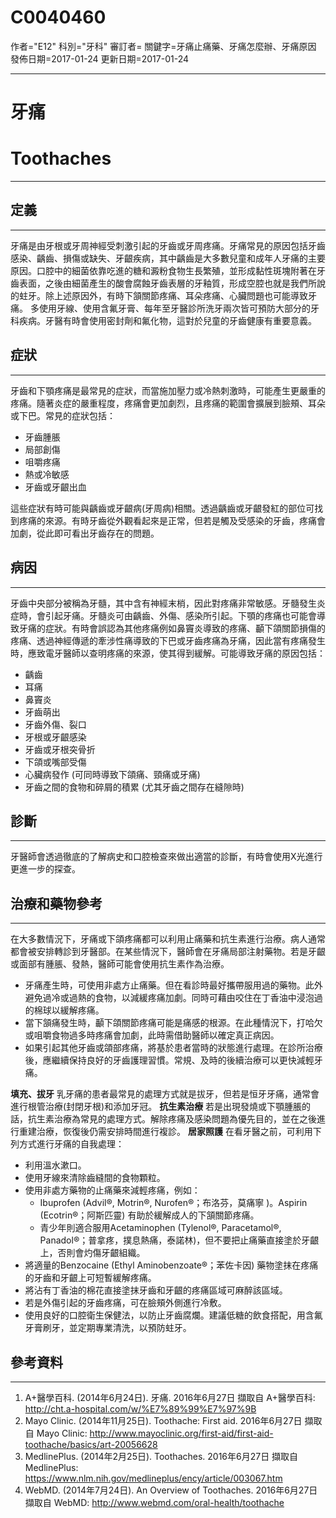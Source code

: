 # C0040460
作者="E12"
科別="牙科"
審訂者=
關鍵字=牙痛止痛藥、牙痛怎麼辦、牙痛原因
發佈日期=2017-01-24
更新日期=2017-01-24

----------
# 牙痛
# Toothaches
----------
## 定義
----------

牙痛是由牙根或牙周神經受刺激引起的牙齒或牙周疼痛。牙痛常見的原因包括牙齒感染、齲齒、損傷或缺失、牙齦疾病，其中齲齒是大多數兒童和成年人牙痛的主要原因。口腔中的細菌依靠吃進的糖和澱粉食物生長繁殖，並形成黏性斑塊附著在牙齒表面，之後由細菌產生的酸會腐蝕牙齒表層的牙釉質，形成空腔也就是我們所說的蛀牙。除上述原因外，有時下頷關節疼痛、耳朵疼痛、心臟問題也可能導致牙痛。
多使用牙線、使用含氟牙膏、每年至牙醫診所洗牙兩次皆可預防大部分的牙科疾病。牙醫有時會使用密封劑和氟化物，這對於兒童的牙齒健康有重要意義。 

## 症狀
----------

牙齒和下顎疼痛是最常見的症狀，而當施加壓力或冷熱刺激時，可能產生更嚴重的疼痛。隨著炎症的嚴重程度，疼痛會更加劇烈，且疼痛的範圍會擴展到臉頰、耳朵或下巴。常見的症狀包括：

- 牙齒腫脹
- 局部創傷
- 咀嚼疼痛
- 熱或冷敏感
- 牙齒或牙齦出血

這些症狀有時可能與齲齒或牙齦病(牙周病)相關。透過齲齒或牙齦發紅的部位可找到疼痛的來源。有時牙齒從外觀看起來是正常，但若是觸及受感染的牙齒，疼痛會加劇，從此即可看出牙齒存在的問題。 

## 病因
----------

牙齒中央部分被稱為牙髓，其中含有神經末梢，因此對疼痛非常敏感。牙髓發生炎症時，會引起牙痛。牙髓炎可由齲齒、外傷、感染所引起。下顎的疼痛也可能會導致牙痛的症狀。有時會誤認為其他疼痛例如鼻竇炎導致的疼痛、顳下頜關節損傷的疼痛、透過神經傳遞的牽涉性痛導致的下巴或牙齒疼痛為牙痛，因此當有疼痛發生時，應致電牙醫師以查明疼痛的來源，使其得到緩解。可能導致牙痛的原因包括：

- 齲齒
- 耳痛
- 鼻竇炎
- 牙齒萌出
- 牙齒外傷、裂口
- 牙根或牙齦感染
- 牙齒或牙根突骨折
- 下頜或嘴部受傷
- 心臟病發作 (可同時導致下頜痛、頸痛或牙痛)  
- 牙齒之間的食物和碎屑的積累 (尤其牙齒之間存在縫隙時) 
## 診斷
----------

牙醫師會透過徹底的了解病史和口腔檢查來做出適當的診斷，有時會使用X光進行更進一步的探查。 

## 治療和藥物參考
----------

在大多數情況下，牙痛或下頜疼痛都可以利用止痛藥和抗生素進行治療。病人通常都會被安排轉診到牙醫部。在某些情況下，醫師會在牙痛局部注射藥物。若是牙齦或面部有腫脹、發熱，醫師可能會使用抗生素作為治療。

- 牙痛產生時，可使用非處方止痛藥。但在看診時最好攜帶服用過的藥物。此外避免過冷或過熱的食物，以減緩疼痛加劇。同時可藉由咬住在丁香油中浸泡過的棉球以緩解疼痛。
- 當下頷痛發生時，顳下頜關節疼痛可能是痛感的根源。在此種情況下，打哈欠或咀嚼食物過多時疼痛會加劇，此時需借助醫師以確定真正病因。
- 如果引起其他牙齒或頜部疼痛，將基於患者當時的狀態進行處理。在診所治療後，應繼續保持良好的牙齒護理習慣。常規、及時的後續治療可以更快減輕牙痛。 

**填充、拔牙**
乳牙痛的患者最常見的處理方式就是拔牙，但若是恒牙牙痛，通常會進行根管治療(封閉牙根)和添加牙冠。 
**抗生素治療**
若是出現發燒或下顎腫脹的話，抗生素治療為常見的處理方式。解除疼痛及感染問題為優先目的，並在之後進行重建治療，恢復後仍需安排時間進行複診。 
**居家照護**
在看牙醫之前，可利用下列方式進行牙痛的自我處理：

- 利用溫水漱口。
- 使用牙線來清除齒縫間的食物顆粒。
- 使用非處方藥物的止痛藥來減輕疼痛，例如：
  - Ibuprofen (Advil®, Motrin®, Nurofen®；布洛芬，莫痛寧 )。Aspirin (Ecotrin®；阿斯匹靈) 有助於緩解成人的下頷關節疼痛。
  - 青少年則適合服用Acetaminophen (Tylenol®, Paracetamol®, Panadol®；普拿疼，撲息熱痛，泰諾林)，但不要把止痛藥直接塗於牙齦上，否則會灼傷牙齦組織。
- 將適量的Benzocaine (Ethyl Aminobenzoate®；苯佐卡因) 藥物塗抹在疼痛的牙齒和牙齦上可短暫緩解疼痛。
- 將沾有丁香油的棉花直接塗抹牙齒和牙齦的疼痛區域可麻醉該區域。
- 若是外傷引起的牙齒疼痛，可在臉頰外側進行冷敷。
- 使用良好的口腔衛生保健法，以防止牙齒腐爛。建議低糖的飲食搭配，用含氟牙膏刷牙，並定期專業清洗，以預防蛀牙。 
## 參考資料
----------
1. A+醫學百科. (2014年6月24日). 牙痛. 2016年6月27日 擷取自 A+醫學百科: 
  http://cht.a-hospital.com/w/%E7%89%99%E7%97%9B
2. Mayo Clinic. (2014年11月25日). Toothache: First aid. 2016年6月27日 擷取自 Mayo Clinic: http://www.mayoclinic.org/first-aid/first-aid-toothache/basics/art-20056628
3. MedlinePlus. (2014年2月25日). Toothaches. 2016年6月27日 擷取自 MedlinePlus: https://www.nlm.nih.gov/medlineplus/ency/article/003067.htm
4. WebMD. (2014年7月24日). An Overview of Toothaches. 2016年6月27日 擷取自 WebMD: http://www.webmd.com/oral-health/toothache

